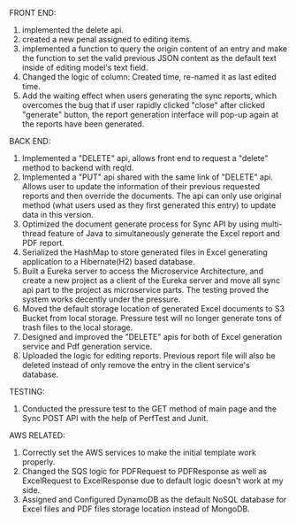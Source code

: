 FRONT END:
1. implemented the delete api.
2. created a new penal assigned to editing items.
3. implemented a function to query the origin content of an entry and make the function to set the valid previous JSON content as the default text inside of editing model's text field.
4. Changed the logic of column: Created time, re-named it as last edited time.
5. Add the waiting effect when users generating the sync reports, which overcomes the bug that if user rapidly clicked "close" after clicked "generate" button, the report generation interface will pop-up again at the reports have been generated.

BACK END:
1. Implemented a "DELETE" api, allows front end to request a "delete" method to backend with reqId.
2. Implemented a "PUT" api shared with the same link of "DELETE" api. Allows user to update the information of their previous requested reports and then override the documents. The api can only use original method (what users used as they first generated this entry) to update data in this version.
3. Optimized the document generate process for Sync API by using multi-thread feature of Java to simultaneously generate the Excel report and PDF report.
4. Serialized the HashMap to store generated files in Excel generating application to a Hibernate(H2) based database.
5. Built a Eureka server to access the Microservice Architecture, and create a new project as a client of the Eureka server and move all sync api part to the project as microservice parts. The testing proved the system works decently under the pressure. 
6. Moved the default storage location of generated Excel documents to S3 Bucket from local storage. Pressure test will no longer generate tons of trash files to the local storage.
7. Designed and improved the "DELETE" apis for both of Excel generation service and Pdf generation service.
8. Uploaded the logic for editing reports. Previous report file will also be deleted instead of only remove the entry in the client service's database.

TESTING:
1. Conducted the pressure test to the GET method of main page and the Sync POST API with the help of PerfTest and Junit.

AWS RELATED:
1. Correctly set the AWS services to make the initial template work properly.
2. Changed the SQS logic for PDFRequest to PDFResponse as well as ExcelRequest to ExcelResponse due to default logic doesn't work at my side.
3. Assigned and Configured DynamoDB as the default NoSQL database for Excel files and PDF files storage location instead of MongoDB.
